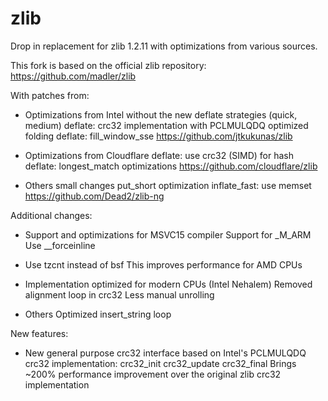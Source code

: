# zlib
Drop in replacement for zlib 1.2.11 with optimizations from various sources.

This fork is based on the official zlib repository:
https://github.com/madler/zlib

With patches from:
- Optimizations from Intel without the new deflate strategies (quick, medium)
  deflate: crc32 implementation with PCLMULQDQ optimized folding
  deflate: fill_window_sse
  https://github.com/jtkukunas/zlib

- Optimizations from Cloudflare
  deflate: use crc32 (SIMD) for hash 
  deflate: longest_match optimizations
  https://github.com/cloudflare/zlib

- Others small changes
  put_short optimization
  inflate_fast: use memset
  https://github.com/Dead2/zlib-ng

Additional changes:
- Support and optimizations for MSVC15 compiler
  Support for _M_ARM
  Use __forceinline

- Use tzcnt instead of bsf
  This improves performance for AMD CPUs

- Implementation optimized for modern CPUs (Intel Nehalem)
  Removed alignment loop in crc32
  Less manual unrolling

- Others
  Optimized insert_string loop

New features:   
- New general purpose crc32 interface based on Intel's PCLMULQDQ crc32 implementation:
  crc32_init
  crc32_update
  crc32_final
  Brings ~200% performance improvement over the original zlib crc32 implementation
